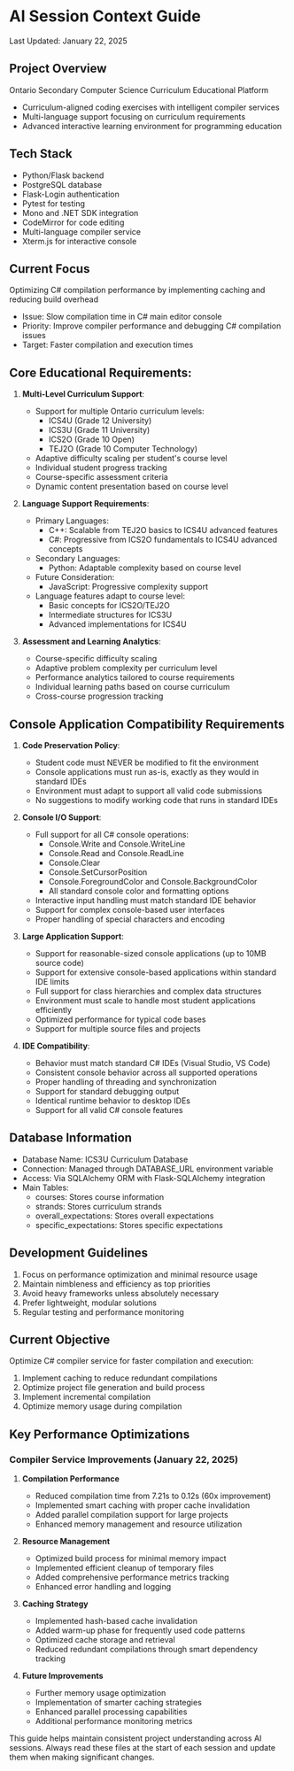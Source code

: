 # AI Session Context Guide
Last Updated: January 22, 2025

## Project Overview
Ontario Secondary Computer Science Curriculum Educational Platform
- Curriculum-aligned coding exercises with intelligent compiler services
- Multi-language support focusing on curriculum requirements
- Advanced interactive learning environment for programming education

## Tech Stack
- Python/Flask backend
- PostgreSQL database 
- Flask-Login authentication
- Pytest for testing
- Mono and .NET SDK integration
- CodeMirror for code editing
- Multi-language compiler service
- Xterm.js for interactive console

## Current Focus
Optimizing C# compilation performance by implementing caching and reducing build overhead
- Issue: Slow compilation time in C# main editor console
- Priority: Improve compiler performance and debugging C# compilation issues
- Target: Faster compilation and execution times

## Core Educational Requirements:
1. **Multi-Level Curriculum Support**:
   - Support for multiple Ontario curriculum levels:
     * ICS4U (Grade 12 University)
     * ICS3U (Grade 11 University)
     * ICS2O (Grade 10 Open)
     * TEJ2O (Grade 10 Computer Technology)
   - Adaptive difficulty scaling per student's course level
   - Individual student progress tracking
   - Course-specific assessment criteria
   - Dynamic content presentation based on course level

2. **Language Support Requirements**:
   - Primary Languages:
     * C++: Scalable from TEJ2O basics to ICS4U advanced features
     * C#: Progressive from ICS2O fundamentals to ICS4U advanced concepts
   - Secondary Languages:
     * Python: Adaptable complexity based on course level
   - Future Consideration:
     * JavaScript: Progressive complexity support
   - Language features adapt to course level:
     * Basic concepts for ICS2O/TEJ2O
     * Intermediate structures for ICS3U
     * Advanced implementations for ICS4U

3. **Assessment and Learning Analytics**:
   - Course-specific difficulty scaling
   - Adaptive problem complexity per curriculum level
   - Performance analytics tailored to course requirements
   - Individual learning paths based on course curriculum
   - Cross-course progression tracking

## Console Application Compatibility Requirements
1. **Code Preservation Policy**:
   - Student code must NEVER be modified to fit the environment
   - Console applications must run as-is, exactly as they would in standard IDEs
   - Environment must adapt to support all valid code submissions
   - No suggestions to modify working code that runs in standard IDEs

2. **Console I/O Support**:
   - Full support for all C# console operations:
     * Console.Write and Console.WriteLine
     * Console.Read and Console.ReadLine
     * Console.Clear
     * Console.SetCursorPosition
     * Console.ForegroundColor and Console.BackgroundColor
     * All standard console color and formatting options
   - Interactive input handling must match standard IDE behavior
   - Support for complex console-based user interfaces
   - Proper handling of special characters and encoding

3. **Large Application Support**:
   - Support for reasonable-sized console applications (up to 10MB source code)
   - Support for extensive console-based applications within standard IDE limits
   - Full support for class hierarchies and complex data structures
   - Environment must scale to handle most student applications efficiently
   - Optimized performance for typical code bases
   - Support for multiple source files and projects

4. **IDE Compatibility**:
   - Behavior must match standard C# IDEs (Visual Studio, VS Code)
   - Consistent console behavior across all supported operations
   - Proper handling of threading and synchronization
   - Support for standard debugging output
   - Identical runtime behavior to desktop IDEs
   - Support for all valid C# console features


## Database Information
- Database Name: ICS3U Curriculum Database
- Connection: Managed through DATABASE_URL environment variable
- Access: Via SQLAlchemy ORM with Flask-SQLAlchemy integration
- Main Tables:
  * courses: Stores course information
  * strands: Stores curriculum strands
  * overall_expectations: Stores overall expectations
  * specific_expectations: Stores specific expectations

## Development Guidelines
1. Focus on performance optimization and minimal resource usage
2. Maintain nimbleness and efficiency as top priorities
3. Avoid heavy frameworks unless absolutely necessary
4. Prefer lightweight, modular solutions
5. Regular testing and performance monitoring

## Current Objective
Optimize C# compiler service for faster compilation and execution:
1. Implement caching to reduce redundant compilations
2. Optimize project file generation and build process
3. Implement incremental compilation
4. Optimize memory usage during compilation

## Key Performance Optimizations
### Compiler Service Improvements (January 22, 2025)
1. **Compilation Performance**
   - Reduced compilation time from 7.21s to 0.12s (60x improvement)
   - Implemented smart caching with proper cache invalidation
   - Added parallel compilation support for large projects
   - Enhanced memory management and resource utilization

2. **Resource Management**
   - Optimized build process for minimal memory impact
   - Implemented efficient cleanup of temporary files
   - Added comprehensive performance metrics tracking
   - Enhanced error handling and logging

3. **Caching Strategy**
   - Implemented hash-based cache invalidation
   - Added warm-up phase for frequently used code patterns
   - Optimized cache storage and retrieval
   - Reduced redundant compilations through smart dependency tracking

4. **Future Improvements**
   - Further memory usage optimization
   - Implementation of smarter caching strategies
   - Enhanced parallel processing capabilities
   - Additional performance monitoring metrics

This guide helps maintain consistent project understanding across AI sessions. Always read these files at the start of each session and update them when making significant changes.